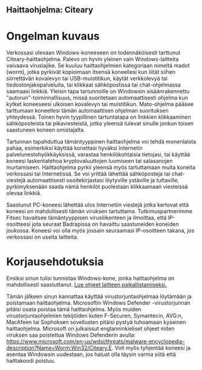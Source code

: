 ## Haittaohjelma: Citeary

# Ongelman kuvaus

Verkossasi olevaan Windows-koneeseen on todennäköisesti tarttunut Citeary-haittaohjelma. Palevo on hyvin yleinen vain Windows-laitteita vaivaava viruslajike. Se kuuluu haittaohjelmien kategoriaan nimeltä madot (worm), jotka pyrkivät kopioimaan itsensä koneellesi kun liität siihen siirrettävän kovalevyn tai USB-muistitikun, käytät verkkolevyä tai tiedostonjakopalveluita, tai klikkaat sähköpostissa tai chat-ohjelmassa saamaasi linkkiä. Yleisin tapa tartunnoille on Windowsin sisäänrakennettu "autorun"-toiminnallisuus, missä suoritetaan automaattisesti ohjelma kun kytket koneeseesi ulkoisen kovalevyn tai muistitikun. Mato-ohjelma pääsee tarttumaan koneellesi tämän automaattisen ohjelman suorituksen yhteydessä. Toinen hyvin tyypillinen tartuntatapa on linkkien klikkaaminen sähköposteista tai pikaviesteistä, jotka yleensä tulevat sinulle jonkun toisen saastuneen koneen omistajalta.

Tartunnan tapahduttua tämäntyyppinen haittaohjelma voi tehdä monenlaista pahaa, esimerkiksi käyttää konettasi hyväksi  Internetin palvelunestohyökkäyksissä, varastaa henkilökohtaisia tietojasi, tai käyttää koneesi laskentatehoa kryptovaluuttojen luomiseen tai salasanojen murtamiseen. Haittaohjelma pyrkii yleensä myös tartuttamaan muita koneita verkossasi tai Internetissä. Se voi yrittää lähettää sähköposteja tai chat-viestejä automaattisesti osoitekirjastasi löytyville ystäville ja tuttaville, pyrkimyksenään saada nämä henkilöt puolestaan klikkaamaan viesteissä olevaa linkkiä. 

Saastunut PC-koneesi lähettää ulos Internetiin viestejä jotka kertovat että koneesi on mahdollisesti tämän viruksen tartuttama. Tutkimuspartnerimme Fitsec havaitsee tämäntyyppisen virusliikenteen ja ilmoittaa, että IP-osoitteesi jota seuraat Badrapissa on havaittu saastuneiden koneiden joukossa. Koneesi voi olla myös jossain seuraamasi IP-osoitteen takana, jos verkossasi on useita laitteita. 

# Korjausehdotuksia

Ensiksi sinun tulisi tunnistaa Windows-kone, jonka haittaohjelma on mahdollisesti saastuttanut. [Lue ohjeet laitteen paikallistamiseksi.](../locate.md)

Tämän jälkeen sinun kannattaa käyttää virustorjuntaohjelmaa löytämään ja poistamaan haittaohjelma. Microsoftin Windows Defender -virustorjunnan pitäisi osata poistaa tämä haittaohjelma. Myös muiden virustorjuntaohjelmien tekijöiden kuten F-Securen, Symantecin, AVG:n, MacAfeen tai Sophoksen sovellusten pitäisi pystyä tuhoamaan kyseinen haittaohjelma. Microsoft on julkaissut englanninkieliset ohjeet miten viruksen saa poistettua Windows Defenderin avulla: <https://www.microsoft.com/en-us/wdsi/threats/malware-encyclopedia-description?Name=Worm:Win32/Citeary.E>. Voit myös tyhjentää koneesi ja asentaa Windowsin uudestaan, jos haluat olla täysin varma siitä että haittakoodi poistuu.
